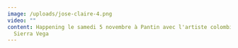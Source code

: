 ```yaml
---
image: /uploads/jose-claire-4.png
video: ""
content: Happening le samedi 5 novembre à Pantin avec l'artiste colombien José
  Sierra Vega
---
```

